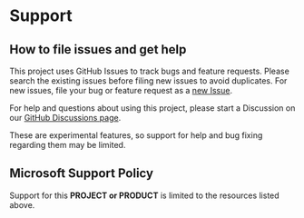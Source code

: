 # Support

## How to file issues and get help

This project uses GitHub Issues to track bugs and feature requests. Please
search the existing issues before filing new issues to avoid duplicates. For new
issues, file your bug or feature request as a
[new Issue](https://github.com/microsoft/vscode-jupyter-powertoys/issues).

For help and questions about using this project, please start a Discussion on
our
[GitHub Discussions page](https://github.com/microsoft/vscode-jupyter-powertoys/discussions).

These are experimental features, so support for help and bug fixing regarding
them may be limited.

## Microsoft Support Policy

Support for this **PROJECT or PRODUCT** is limited to the resources listed
above.
